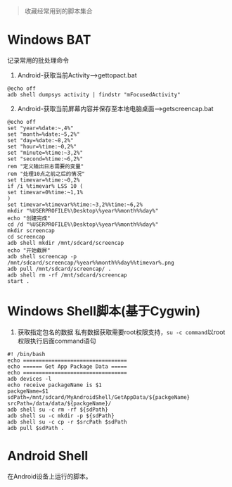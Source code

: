 
> 收藏经常用到的脚本集合

# Windows BAT
  记录常用的批处理命令

1. Android-获取当前Activity-->gettopact.bat

```
@echo off
adb shell dumpsys activity | findstr "mFocusedActivity"
```

2. Android-获取当前屏幕内容并保存至本地电脑桌面-->getscreencap.bat

```
@echo off
set "year=%date:~,4%"
set "month=%date:~5,2%"
set "day=%date:~8,2%"
set "hour=%time:~0,2%"
set "minute=%time:~3,2%"
set "second=%time:~6,2%"
rem "定义输出日志需要的变量"
rem "处理10点之前之后的情况"
set timevar=%time:~0,2%
if /i %timevar% LSS 10 (
set timevar=0%time:~1,1%
)
set timevar=%timevar%%time:~3,2%%time:~6,2%
mkdir "%USERPROFILE%\Desktop\%year%%month%%day%"
echo "创建完成"
cd /d "%USERPROFILE%\Desktop\%year%%month%%day%"
mkdir screencap
cd screencap
adb shell mkdir /mnt/sdcard/screencap
echo "开始截屏"
adb shell screencap -p /mnt/sdcard/screencap/%year%%month%%day%%timevar%.png
adb pull /mnt/sdcard/screencap/ .
adb shell rm -rf /mnt/sdcard/screencap
start .
```




# Windows Shell脚本(基于Cygwin)
  
  1. 获取指定包名的数据
     私有数据获取需要root权限支持，`su -c command`以root权限执行后面command语句
```
#! /bin/bash
echo =================================  
echo ====== Get App Package Data =====
echo =================================
adb devices -l
echo receive packageName is $1
packgeName=$1
sdPath=/mnt/sdcard/MyAndroidShell/GetAppData/${packgeName}
srcPath=/data/data/${packgeName}/
adb shell su -c rm -rf ${sdPath}
adb shell su -c mkdir -p ${sdPath}
adb shell su -c cp -r $srcPath $sdPath
adb pull $sdPath .
```

# Android Shell
  在Android设备上运行的脚本。
